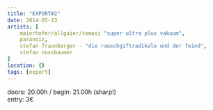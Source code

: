 ```yaml
---
title: "EXPORT#2"
date: 2014-05-13
artists: [
    maierhofer/allgaier/tomasi "super ultra plus vakuum",
    paranoiz,
    stefan fraunberger - "die rauschgiftradikale und der feind",
    stefan nussbaumer
]
location: {}
tags: [export]
---
```

doors: 20.00h / begin: 21.00h (sharp!)  
entry: 3€

